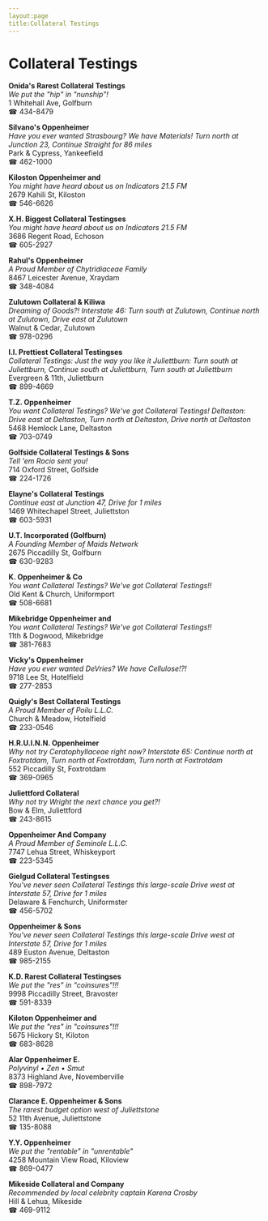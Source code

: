 ```yaml
---
layout:page
title:Collateral Testings
---
```

# Collateral Testings

**Onida's Rarest Collateral Testings**  
_We put the "hip" in "nunship"!_  
1 Whitehall Ave, Golfburn  
☎ 434-8479



**Silvano's Oppenheimer**  
_Have you ever wanted Strasbourg? We have Materials! 
Turn north at Junction 23, Continue Straight for 86 miles_  
Park & Cypress, Yankeefield  
☎ 462-1000



**Kiloston Oppenheimer and**  
_You might have heard about us on Indicators 21.5 FM_  
2679 Kahili St, Kiloston  
☎ 546-6626



**X.H. Biggest Collateral Testingses**  
_You might have heard about us on Indicators 21.5 FM_  
3686 Regent Road, Echoson  
☎ 605-2927



**Rahul's Oppenheimer**  
_A Proud Member of Chytridiaceae Family_  
8467 Leicester Avenue, Xraydam  
☎ 348-4084



**Zulutown Collateral & Kiliwa**  
_Dreaming of Goods?! 
Interstate 46: Turn south at Zulutown, Continue north at Zulutown, Drive east at Zulutown_  
Walnut & Cedar, Zulutown  
☎ 978-0296



**I.I. Prettiest Collateral Testingses**  
_Collateral Testings: Just the way you like it 
Juliettburn: Turn south at Juliettburn, Continue south at Juliettburn, Turn south at Juliettburn_  
Evergreen & 11th, Juliettburn  
☎ 899-4669



**T.Z. Oppenheimer**  
_You want Collateral Testings? We've got Collateral Testings! 
Deltaston: Drive east at Deltaston, Turn north at Deltaston, Drive north at Deltaston_  
5468 Hemlock Lane, Deltaston  
☎ 703-0749



**Golfside Collateral Testings & Sons**  
_Tell 'em Rocio sent you!_  
714 Oxford Street, Golfside  
☎ 224-1726



**Elayne's Collateral Testings**  
_Continue east at Junction 47, Drive for 1 miles_  
1469 Whitechapel Street, Juliettston  
☎ 603-5931



**U.T. Incorporated (Golfburn)**  
_A Founding Member of Maids Network_  
2675 Piccadilly St, Golfburn  
☎ 630-9283



**K. Oppenheimer & Co**  
_You want Collateral Testings? We've got Collateral Testings!!_  
Old Kent & Church, Uniformport  
☎ 508-6681



**Mikebridge Oppenheimer and**  
_You want Collateral Testings? We've got Collateral Testings!!_  
11th & Dogwood, Mikebridge  
☎ 381-7683



**Vicky's Oppenheimer**  
_Have you ever wanted DeVries? We have Cellulose!?!_  
9718 Lee St, Hotelfield  
☎ 277-2853



**Quigly's Best Collateral Testings**  
_A Proud Member of Poilu L.L.C._  
Church & Meadow, Hotelfield  
☎ 233-0546



**H.R.U.I.N.N. Oppenheimer**  
_Why not try Ceratophyllaceae right now? 
Interstate 65: Continue north at Foxtrotdam, Turn north at Foxtrotdam, Turn north at Foxtrotdam_  
552 Piccadilly St, Foxtrotdam  
☎ 369-0965



**Juliettford Collateral**  
_Why not try Wright the next chance you get?!_  
Bow & Elm, Juliettford  
☎ 243-8615



**Oppenheimer And Company**  
_A Proud Member of Seminole L.L.C._  
7747 Lehua Street, Whiskeyport  
☎ 223-5345



**Gielgud Collateral Testingses**  
_You've never seen Collateral Testings this large-scale 
Drive west at Interstate 57, Drive for 1 miles_  
Delaware & Fenchurch, Uniformster  
☎ 456-5702



**Oppenheimer & Sons**  
_You've never seen Collateral Testings this large-scale 
Drive west at Interstate 57, Drive for 1 miles_  
489 Euston Avenue, Deltaston  
☎ 985-2155



**K.D. Rarest Collateral Testingses**  
_We put the "res" in "coinsures"!!!_  
9998 Piccadilly Street, Bravoster  
☎ 591-8339



**Kiloton Oppenheimer and**  
_We put the "res" in "coinsures"!!!_  
5675 Hickory St, Kiloton  
☎ 683-8628



**Alar Oppenheimer E.**  
_Polyvinyl • Zen • Smut_  
8373 Highland Ave, Novemberville  
☎ 898-7972



**Clarance E. Oppenheimer & Sons**  
_The rarest budget option west of Juliettstone_  
52 11th Avenue, Juliettstone  
☎ 135-8088



**Y.Y. Oppenheimer**  
_We put the "rentable" in "unrentable"_  
4258 Mountain View Road, Kiloview  
☎ 869-0477



**Mikeside Collateral and Company**  
_Recommended by local celebrity captain Karena Crosby_  
Hill & Lehua, Mikeside  
☎ 469-9112



